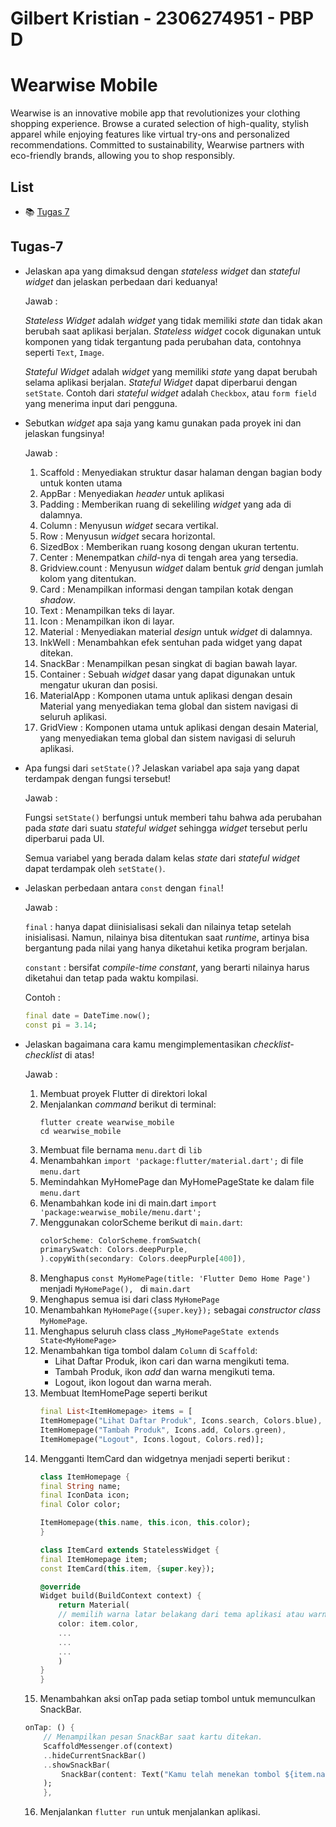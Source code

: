 Gilbert Kristian - 2306274951 - PBP D
===
# Wearwise Mobile
Wearwise is an innovative mobile app that revolutionizes your clothing shopping experience. Browse a curated selection of high-quality, stylish apparel while enjoying features like virtual try-ons and personalized recommendations. Committed to sustainability, Wearwise partners with eco-friendly brands, allowing you to shop responsibly. 

## List
- :books: [Tugas 7](#Tugas-7)

## Tugas-7
- Jelaskan apa yang dimaksud dengan _stateless widget_ dan _stateful widget_ dan jelaskan perbedaan dari keduanya!

    Jawab :

    _Stateless Widget_ adalah _widget_ yang tidak memiliki _state_ dan tidak akan berubah saat aplikasi berjalan. _Stateless widget_ cocok digunakan untuk komponen yang tidak tergantung pada perubahan data, contohnya seperti `Text`, `Image`.

    _Stateful Widget_ adalah _widget_ yang memiliki _state_ yang dapat berubah selama aplikasi berjalan. _Stateful Widget_ dapat diperbarui dengan `setState`. Contoh dari _stateful widget_ adalah `Checkbox`, atau `form field` yang menerima input dari pengguna.

- Sebutkan _widget_ apa saja yang kamu gunakan pada proyek ini dan jelaskan fungsinya!

    Jawab :
    1. Scaffold : Menyediakan struktur dasar halaman dengan bagian body untuk konten utama
    2. AppBar : Menyediakan _header_ untuk aplikasi
    3. Padding : Memberikan ruang di sekeliling _widget_ yang ada di dalamnya.
    4. Column : Menyusun _widget_ secara vertikal.
    5. Row : Menyusun _widget_ secara horizontal.
    6. SizedBox : Memberikan ruang kosong dengan ukuran tertentu.
    7. Center : Menempatkan _child_-nya di tengah area yang tersedia.
    8. Gridview.count : Menyusun _widget_ dalam bentuk _grid_ dengan jumlah kolom yang ditentukan.
    9. Card : Menampilkan informasi dengan tampilan kotak dengan _shadow_.
    10. Text : Menampilkan teks di layar.
    11. Icon : Menampilkan ikon di layar.
    12. Material : Menyediakan material _design_ untuk _widget_ di dalamnya.
    13. InkWell : Menambahkan efek sentuhan pada widget yang dapat ditekan.
    14. SnackBar : Menampilkan pesan singkat di bagian bawah layar.
    15. Container : Sebuah _widget_ dasar yang dapat digunakan untuk mengatur ukuran dan posisi.
    16. MaterialApp : Komponen utama untuk aplikasi dengan desain Material yang menyediakan tema global dan sistem navigasi di seluruh aplikasi.
    17. GridView : Komponen utama untuk aplikasi dengan desain Material, yang menyediakan tema global dan sistem navigasi di seluruh aplikasi.

- Apa fungsi dari `setState()`? Jelaskan variabel apa saja yang dapat terdampak dengan fungsi tersebut!

    Jawab :

    Fungsi `setState()` berfungsi untuk memberi tahu bahwa ada perubahan pada _state_ dari suatu _stateful widget_ sehingga _widget_ tersebut perlu diperbarui pada UI.

    Semua variabel yang berada dalam kelas _state_ dari _stateful widget_ dapat terdampak oleh `setState()`.

- Jelaskan perbedaan antara `const` dengan `final`!

    Jawab :

    `final` : hanya dapat diinisialisasi sekali dan nilainya tetap setelah inisialisasi. Namun, nilainya bisa ditentukan saat _runtime_, artinya bisa bergantung pada nilai yang hanya diketahui ketika program berjalan.
    
    `constant` : bersifat _compile-time constant_, yang berarti nilainya harus diketahui dan tetap pada waktu kompilasi.

    Contoh : 
    ```dart
    final date = DateTime.now(); 
    const pi = 3.14;
    ```  

- Jelaskan bagaimana cara kamu mengimplementasikan _checklist-checklist_ di atas!

    Jawab :
    1. Membuat proyek Flutter di direktori lokal
    2. Menjalankan _command_ berikut di terminal:
        ```terminal
        flutter create wearwise_mobile
        cd wearwise_mobile
        ```
    3. Membuat file bernama `menu.dart` di `lib`
    4. Menambahkan `import 'package:flutter/material.dart';` di file `menu.dart`
    5. Memindahkan MyHomePage dan  MyHomePageState ke dalam file `menu.dart`
    6. Menambahkan kode ini di main.dart `import 'package:wearwise_mobile/menu.dart';`
    7. Menggunakan colorScheme berikut di `main.dart`:
        ```dart
        colorScheme: ColorScheme.fromSwatch(
        primarySwatch: Colors.deepPurple,
        ).copyWith(secondary: Colors.deepPurple[400]),
        ``` 
    8. Menghapus `const MyHomePage(title: 'Flutter Demo Home Page')` menjadi `MyHomePage(), ` di `main.dart`
    9. Menghapus semua isi dari class `MyHomePage`
    10. Menambahkan `MyHomePage({super.key});` sebagai _constructor class_ `MyHomePage`.
    11. Menghapus seluruh class class _`MyHomePageState extends State<MyHomePage>`
    12. Menambahkan tiga tombol dalam `Column` di `Scaffold`:
        - Lihat Daftar Produk, ikon cari dan warna mengikuti tema.
        - Tambah Produk, ikon _add_ dan warna mengikuti tema.
        - Logout, ikon logout dan warna merah.
    13. Membuat ItemHomePage seperti berikut
        ```dart
        final List<ItemHomepage> items = [
        ItemHomepage("Lihat Daftar Produk", Icons.search, Colors.blue),
        ItemHomepage("Tambah Produk", Icons.add, Colors.green),
        ItemHomepage("Logout", Icons.logout, Colors.red)];
        ```
    14. Mengganti ItemCard dan widgetnya menjadi seperti berikut :
        ```dart
        class ItemHomepage {
        final String name;
        final IconData icon;
        final Color color;

        ItemHomepage(this.name, this.icon, this.color);
        }

        class ItemCard extends StatelessWidget {
        final ItemHomepage item;
        const ItemCard(this.item, {super.key});

        @override
        Widget build(BuildContext context) {
            return Material(
            // memilih warna latar belakang dari tema aplikasi atau warna yang ditentukan.
            color: item.color,
            ...
            ...
            ...
            )
        }
        }
        ```
    15. Menambahkan aksi onTap pada setiap tombol untuk memunculkan SnackBar.
    ```dart
    onTap: () {
        // Menampilkan pesan SnackBar saat kartu ditekan.
        ScaffoldMessenger.of(context)
        ..hideCurrentSnackBar()
        ..showSnackBar(
            SnackBar(content: Text("Kamu telah menekan tombol ${item.name}!"))
        );
        },
    ```
    16. Menjalankan `flutter run` untuk menjalankan aplikasi.